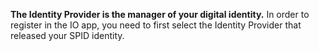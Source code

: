 **The Identity Provider is the manager of your digital identity.** In order to register in the IO app, you need to first select the Identity Provider that released your SPID identity.
